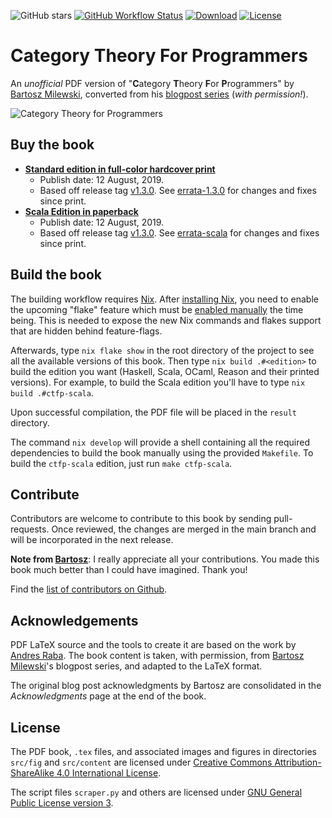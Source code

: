 ![GitHub stars][github stars]
[![GitHub Workflow Status][github workflow status]][github actions link]
[![Download][download badge]][github latest release]
[![License][license badge]][github latest release]

# Category Theory For Programmers

An _unofficial_ PDF version of "**C**ategory **T**heory **F**or **P**rogrammers"
by [Bartosz Milewski][bartosz github], converted from his [blogpost
series][blogpost series] (_with permission!_).

![Category Theory for Programmers][ctfp image]

## Buy the book

- **[Standard edition in full-color hardcover
  print][buy regular edition on blurb]**
  - Publish date: 12 August, 2019.
  - Based off release tag [v1.3.0][v1.3.0 github release link]. See
    [errata-1.3.0](errata-1.3.0.md) for changes and fixes since print.
- **[Scala Edition in paperback][buy scala edition on blurb]**
  - Publish date: 12 August, 2019.
  - Based off release tag [v1.3.0][v1.3.0 github release link]. See
    [errata-scala](errata-scala.md) for changes and fixes since print.

## Build the book

The building workflow requires [Nix][nix website]. After [installing
Nix][nix download website], you need to enable the upcoming "flake" feature
which must be [enabled manually][nixos wiki flake] the time being. This is
needed to expose the new Nix commands and flakes support that are hidden behind
feature-flags.

Afterwards, type `nix flake show` in the root directory of the project to see
all the available versions of this book. Then type `nix build .#<edition>` to
build the edition you want (Haskell, Scala, OCaml, Reason and their printed
versions). For example, to build the Scala edition you'll have to type
`nix build .#ctfp-scala`.

Upon successful compilation, the PDF file will be placed in the `result`
directory.

The command `nix develop` will provide a shell containing all the required
dependencies to build the book manually using the provided `Makefile`. To build
the `ctfp-scala` edition, just run `make ctfp-scala`.

## Contribute

Contributors are welcome to contribute to this book by sending pull-requests.
Once reviewed, the changes are merged in the main branch and will be
incorporated in the next release.

**Note from [Bartosz][bartosz github]**: I really appreciate all your
contributions. You made this book much better than I could have imagined. Thank
you!

Find the [list of contributors on Github][contributors].

## Acknowledgements

PDF LaTeX source and the tools to create it are based on the work by [Andres
Raba][andres raba github]. The book content is taken, with permission, from
[Bartosz Milewski][bartosz github]'s blogpost series, and adapted to the LaTeX
format.

The original blog post acknowledgments by Bartosz are consolidated in the
_Acknowledgments_ page at the end of the book.

## License

The PDF book, `.tex` files, and associated images and figures in directories
`src/fig` and `src/content` are licensed under [Creative Commons
Attribution-ShareAlike 4.0 International License][license cc by sa].

The script files `scraper.py` and others are licensed under [GNU General Public
License version 3][license gnu gpl].

[download badge]:
  https://img.shields.io/badge/Download-latest-green.svg?style=flat-square
[github actions link]: https://github.com/hmemcpy/milewski-ctfp-pdf/actions
[github stars]:
  https://img.shields.io/github/stars/hmemcpy/milewski-ctfp-pdf.svg?style=flat-square
[github workflow status]:
  https://img.shields.io/github/actions/workflow/status/hmemcpy/milewski-ctfp-pdf/build.yml?branch=master&style=flat-square
[github latest release]:
  https://github.com/hmemcpy/milewski-ctfp-pdf/releases/latest
[license badge]:
  https://img.shields.io/badge/License-CC_By_SA-green.svg?style=flat-square
[ctfp image]:
  https://user-images.githubusercontent.com/601206/47271389-8eea0900-d581-11e8-8e81-5b932e336336.png
[bartosz github]: https://github.com/BartoszMilewski
[nixos wiki flake]: https://nixos.wiki/wiki/Flakes
[andres raba github]: https://github.com/sarabander
[contributors]: https://github.com/hmemcpy/milewski-ctfp-pdf/graphs/contributors
[license cc by sa]: https://spdx.org/licenses/CC-BY-SA-4.0.html
[license gnu gpl]: https://spdx.org/licenses/GPL-3.0.html
[blogpost series]:
  https://bartoszmilewski.com/2014/10/28/category-theory-for-programmers-the-preface/
[buy regular edition on blurb]:
  https://www.blurb.com/b/9621951-category-theory-for-programmers-new-edition-hardco
[buy scala edition on blurb]:
  https://www.blurb.com/b/9603882-category-theory-for-programmers-scala-edition-pape
[v1.3.0 github release link]:
  https://github.com/hmemcpy/milewski-ctfp-pdf/releases/tag/v1.3.0
[nix website]: https://nixos.org/nix/
[nix download website]: https://nixos.org/download.html
